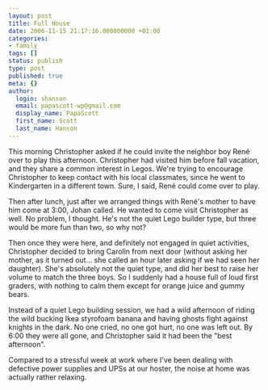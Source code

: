 ```yaml
---
layout: post
title: Full House
date: 2006-11-15 21:17:16.000000000 +01:00
categories:
- family
tags: []
status: publish
type: post
published: true
meta: {}
author:
  login: shanson
  email: papascott-wp@gmail.com
  display_name: PapaScott
  first_name: Scott
  last_name: Hanson
---
```

<p>This morning Christopher asked if he could invite the neighbor boy René over to play this afternoon. Christopher had visited him before fall vacation, and they share a common interest in Legos. We're trying to encourage Christopher to keep contact with his local classmates, since he went to Kindergarten in a different town. Sure, I said, René could come over to play. </p>
<p>Then after lunch, just after we arranged things with René's mother to have him come at 3:00, Johan called. He wanted to come visit Christopher as well. No problem, I thought. He's not the quiet Lego builder type, but three would be more fun than two, so why not?</p>
<p>Then once they were here, and definitely not engaged in quiet activities, Christopher decided to bring Carolin from next door (without asking her mother, as it turned out... she called an hour later asking if we had seen her daughter). She's absolutely not the quiet type, and did her best to raise her volume to match the three boys. So I suddenly had a house full of loud first graders, with nothing to calm them except for orange juice and gummy bears. </p>
<p>Instead of a quiet Lego building session, we had a wild afternoon of riding the wild bucking Ikea styrofoam banana and having ghosts fight against knights in the dark. No one cried, no one got hurt, no one was left out. By 6:00 they were all gone, and Christopher said it had been the "best afternoon".</p>
<p>Compared to a stressful week at work where I've been dealing with defective power supplies and UPSs at our hoster, the noise at home was actually rather relaxing.</p>
